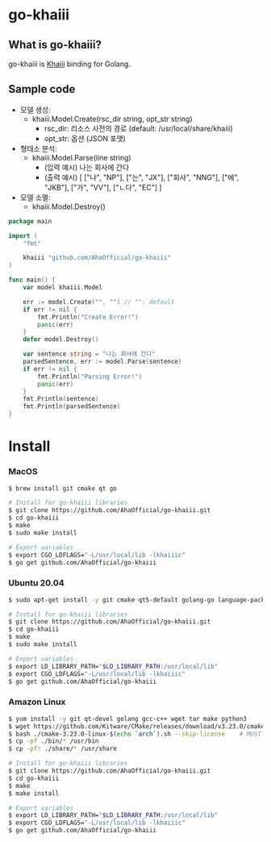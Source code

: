 # go-khaiii

## What is go-khaiii?

go-khaiii is [Khaiii](https://github.com/kakao/khaiii) binding for Golang.

## Sample code

- 모델 생성:
    - khaiii.Model.Create(rsc_dir string, opt_str string)
        - rsc_dir: 리소스 사전의 경로 (default: /usr/local/share/khaiii)
        - opt_str: 옵션 (JSON 포맷)
- 형태소 분석:
    - khaiii.Model.Parse(line string)
        - (입력 예시) 나는 회사에 간다
        - (출력 예시)
        [ ["나", "NP"], ["는", "JX"],
           ["회사", "NNG"], ["에", "JKB"], 
           ["가", "VV"], ["ㄴ다", "EC"] ]
- 모델 소멸:
    - khaiii.Model.Destroy()

```go
package main

import (
	"fmt"

	khaiii "github.com/AhaOfficial/go-khaiii"
)

func main() {
	var model khaiii.Model

	err := model.Create("", "") // "": default
	if err != nil {
		fmt.Println("Create Error!")
		panic(err)
	}
	defer model.Destroy()

	var sentence string = "나는 회사에 간다"
	parsedSentence, err := model.Parse(sentence)
	if err != nil {
		fmt.Println("Parsing Error!")
		panic(err)
	}
	fmt.Println(sentence)
	fmt.Println(parsedSentence)
}
```

# Install

### MacOS

```bash
$ brew install git cmake qt go

# Install for go-khaiii libraries
$ git clone https://github.com/AhaOfficial/go-khaiii.git
$ cd go-khaiii
$ make
$ sudo make install

# Export variables
$ export CGO_LDFLAGS="-L/usr/local/lib -lkhaiiic"
$ go get github.com/AhaOfficial/go-khaiii
```

### Ubuntu 20.04

```bash
$ sudo apt-get install -y git cmake qt5-default golang-go language-pack-ko

# Install for go-khaiii libraries
$ git clone https://github.com/AhaOfficial/go-khaiii.git
$ cd go-khaiii
$ make
$ sudo make install

# Export variables
$ export LD_LIBRARY_PATH="$LD_LIBRARY_PATH:/usr/local/lib"
$ export CGO_LDFLAGS="-L/usr/local/lib -lkhaiiic"
$ go get github.com/AhaOfficial/go-khaiii
```

### Amazon Linux

```bash
$ yum install -y git qt-devel golang gcc-c++ wget tar make python3
$ wget https://github.com/Kitware/CMake/releases/download/v3.23.0/cmake-3.23.0-linux-$(echo `arch`).sh
$ bash ./cmake-3.23.0-linux-$(echo `arch`).sh --skip-license	# MUST NOT LOCATE "/"
$ cp -pf ./bin/* /usr/bin
$ cp -pfr ./share/* /usr/share

# Install for go-khaiii libraries
$ git clone https://github.com/AhaOfficial/go-khaiii.git
$ cd go-khaiii
$ make
$ make install

# Export variables
$ export LD_LIBRARY_PATH="$LD_LIBRARY_PATH:/usr/local/lib"
$ export CGO_LDFLAGS="-L/usr/local/lib -lkhaiiic"
$ go get github.com/AhaOfficial/go-khaiii
```
